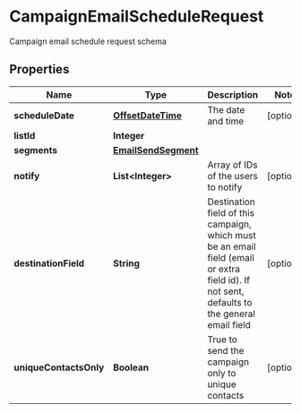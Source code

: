 

# CampaignEmailScheduleRequest

Campaign email schedule request schema
## Properties

Name | Type | Description | Notes
------------ | ------------- | ------------- | -------------
**scheduleDate** | [**OffsetDateTime**](OffsetDateTime.md) | The date and time |  [optional]
**listId** | **Integer** |  | 
**segments** | [**EmailSendSegment**](EmailSendSegment.md) |  | 
**notify** | **List&lt;Integer&gt;** | Array of IDs of the users to notify |  [optional]
**destinationField** | **String** | Destination field of this campaign, which must be an email field (email or extra field id).                         If not sent, defaults to the general email field |  [optional]
**uniqueContactsOnly** | **Boolean** | True to send the campaign only to unique contacts |  [optional]




